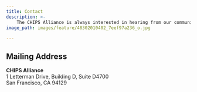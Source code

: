 ```yaml
---
title: Contact
description: >-
    The CHIPS Alliance is always interested in hearing from our community, supporters, users of our projects, and anyone else interested in using our projects.
image_path: images/feature/48302010402_7eef97a236_o.jpg

---
```

<script charset="utf-8" type="text/javascript" src="//js.hsforms.net/forms/embed/v2.js"></script>
<script>
  hbspt.forms.create({
    region: "na1",
    portalId: "8112310",
    formId: "94557cae-71ce-4536-a54f-8eff19aab9f9",
    sfdcCampaignId: "7012M000001FetwQAC"
  });
</script>

## Mailing Address

**CHIPS Alliance**  
1 Letterman Drive, Building D, Suite D4700  
San Francisco, CA 94129